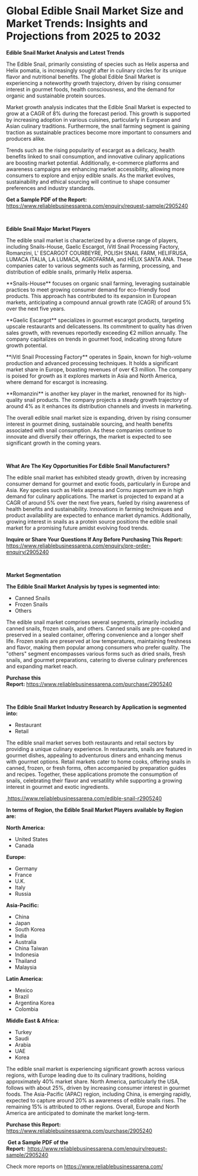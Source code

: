 <p><h1>Global Edible Snail Market Size and Market Trends: Insights and Projections from 2025 to 2032</h1></p><p><strong>Edible Snail Market Analysis and Latest Trends</strong></p>
<p><p>The Edible Snail, primarily consisting of species such as Helix aspersa and Helix pomatia, is increasingly sought after in culinary circles for its unique flavor and nutritional benefits. The global Edible Snail Market is experiencing a noteworthy growth trajectory, driven by rising consumer interest in gourmet foods, health consciousness, and the demand for organic and sustainable protein sources. </p><p>Market growth analysis indicates that the Edible Snail Market is expected to grow at a CAGR of 8% during the forecast period. This growth is supported by increasing adoption in various cuisines, particularly in European and Asian culinary traditions. Furthermore, the snail farming segment is gaining traction as sustainable practices become more important to consumers and producers alike. </p><p>Trends such as the rising popularity of escargot as a delicacy, health benefits linked to snail consumption, and innovative culinary applications are boosting market potential. Additionally, e-commerce platforms and awareness campaigns are enhancing market accessibility, allowing more consumers to explore and enjoy edible snails. As the market evolves, sustainability and ethical sourcing will continue to shape consumer preferences and industry standards.</p></p>
<p><strong>Get a Sample PDF of the Report:&nbsp;</strong> <a href="https://www.reliablebusinessarena.com/enquiry/request-sample/2905240?utm_campaign=2992&utm_medium=2&utm_source=Github&utm_content=ia&utm_term=12032025&utm_id=edible-snail">https://www.reliablebusinessarena.com/enquiry/request-sample/2905240</a></p>
<p>&nbsp;</p>
<p><strong>Edible Snail Major Market Players</strong></p>
<p><p>The edible snail market is characterized by a diverse range of players, including Snails-House, Gaelic Escargot, iVitl Snail Processing Factory, Romanzini, L' ESCARGOT COURBEYRE, POLISH SNAIL FARM, HELIFRUSA, LUMACA ITALIA, LA LUMACA, AGROFARMA, and HÉLIX SANTA ANA. These companies cater to various segments such as farming, processing, and distribution of edible snails, primarily Helix aspersa.</p><p>**Snails-House** focuses on organic snail farming, leveraging sustainable practices to meet growing consumer demand for eco-friendly food products. This approach has contributed to its expansion in European markets, anticipating a compound annual growth rate (CAGR) of around 5% over the next five years.</p><p>**Gaelic Escargot** specializes in gourmet escargot products, targeting upscale restaurants and delicatessens. Its commitment to quality has driven sales growth, with revenues reportedly exceeding €2 million annually. The company capitalizes on trends in gourmet food, indicating strong future growth potential.</p><p>**iVitl Snail Processing Factory** operates in Spain, known for high-volume production and advanced processing techniques. It holds a significant market share in Europe, boasting revenues of over €3 million. The company is poised for growth as it explores markets in Asia and North America, where demand for escargot is increasing.</p><p>**Romanzini** is another key player in the market, renowned for its high-quality snail products. The company projects a steady growth trajectory of around 4% as it enhances its distribution channels and invests in marketing.</p><p>The overall edible snail market size is expanding, driven by rising consumer interest in gourmet dining, sustainable sourcing, and health benefits associated with snail consumption. As these companies continue to innovate and diversify their offerings, the market is expected to see significant growth in the coming years.</p></p>
<p>&nbsp;</p>
<p><strong>What Are The Key Opportunities For Edible Snail Manufacturers?</strong></p>
<p><p>The edible snail market has exhibited steady growth, driven by increasing consumer demand for gourmet and exotic foods, particularly in Europe and Asia. Key species such as Helix aspersa and Cornu aspersum are in high demand for culinary applications. The market is projected to expand at a CAGR of around 5% over the next five years, fueled by rising awareness of health benefits and sustainability. Innovations in farming techniques and product availability are expected to enhance market dynamics. Additionally, growing interest in snails as a protein source positions the edible snail market for a promising future amidst evolving food trends.</p></p>
<p><strong>Inquire or Share Your Questions If Any Before Purchasing This Report:</strong> <a href="https://www.reliablebusinessarena.com/enquiry/pre-order-enquiry/2905240?utm_campaign=2992&utm_medium=2&utm_source=Github&utm_content=ia&utm_term=12032025&utm_id=edible-snail">https://www.reliablebusinessarena.com/enquiry/pre-order-enquiry/2905240</a></p>
<p>&nbsp;</p>
<p><strong>Market Segmentation</strong></p>
<p><strong>The Edible Snail Market Analysis by types is segmented into:</strong></p>
<p><ul><li>Canned Snails</li><li>Frozen Snails</li><li>Others</li></ul></p>
<p><p>The edible snail market comprises several segments, primarily including canned snails, frozen snails, and others. Canned snails are pre-cooked and preserved in a sealed container, offering convenience and a longer shelf life. Frozen snails are preserved at low temperatures, maintaining freshness and flavor, making them popular among consumers who prefer quality. The "others" segment encompasses various forms such as dried snails, fresh snails, and gourmet preparations, catering to diverse culinary preferences and expanding market reach.</p></p>
<p><strong>Purchase this Report:&nbsp;</strong><a href="https://www.reliablebusinessarena.com/purchase/2905240?utm_campaign=2992&utm_medium=2&utm_source=Github&utm_content=ia&utm_term=12032025&utm_id=edible-snail">https://www.reliablebusinessarena.com/purchase/2905240</a></p>
<p>&nbsp;</p>
<p><strong>The Edible Snail Market Industry Research by Application is segmented into:</strong></p>
<p><ul><li>Restaurant</li><li>Retail</li></ul></p>
<p><p>The edible snail market serves both restaurants and retail sectors by providing a unique culinary experience. In restaurants, snails are featured in gourmet dishes, appealing to adventurous diners and enhancing menus with gourmet options. Retail markets cater to home cooks, offering snails in canned, frozen, or fresh forms, often accompanied by preparation guides and recipes. Together, these applications promote the consumption of snails, celebrating their flavor and versatility while supporting a growing interest in gourmet and exotic ingredients.</p></p>
<p><a href="https://www.reliablebusinessarena.com/edible-snail-r2905240?utm_campaign=2992&utm_medium=2&utm_source=Github&utm_content=ia&utm_term=12032025&utm_id=edible-snail">&nbsp;https://www.reliablebusinessarena.com/edible-snail-r2905240</a></p>
<p><strong>In terms of Region, the Edible Snail Market Players available by Region are:</strong></p>
<p>
    <p> <strong> North America: </strong>
        <ul>
            <li>United States</li>
            <li>Canada</li>
        </ul>
        </p> 
    <p> <strong> Europe: </strong>
        <ul>
            <li>Germany</li>
            <li>France</li>
            <li>U.K.</li>
            <li>Italy</li>
            <li>Russia</li>
        </ul>
        </p> 
    <p> <strong> Asia-Pacific: </strong>
        <ul>
            <li>China</li>
            <li>Japan</li>
            <li>South Korea</li>
            <li>India</li>
            <li>Australia</li>
            <li>China Taiwan</li>
            <li>Indonesia</li>
            <li>Thailand</li>
            <li>Malaysia</li>
        </ul>
        </p> 
    <p> <strong> Latin America: </strong>
        <ul>
            <li>Mexico</li>
            <li>Brazil</li>
            <li>Argentina Korea</li>
            <li>Colombia</li>
        </ul>
        </p> 
    <p> <strong> Middle East & Africa: </strong>
        <ul>
            <li>Turkey</li>
            <li>Saudi</li>
            <li>Arabia</li>
            <li>UAE</li>
            <li>Korea</li>
        </ul>
    </p>
    </p>
<p><p>The edible snail market is experiencing significant growth across various regions, with Europe leading due to its culinary traditions, holding approximately 40% market share. North America, particularly the USA, follows with about 25%, driven by increasing consumer interest in gourmet foods. The Asia-Pacific (APAC) region, including China, is emerging rapidly, expected to capture around 20% as awareness of edible snails rises. The remaining 15% is attributed to other regions. Overall, Europe and North America are anticipated to dominate the market long-term.</p></p>
<p><strong>Purchase this Report: </strong><a href="https://www.reliablebusinessarena.com/purchase/2905240?utm_campaign=2992&utm_medium=2&utm_source=Github&utm_content=ia&utm_term=12032025&utm_id=edible-snail">https://www.reliablebusinessarena.com/purchase/2905240</a></p>
<p>&nbsp;<strong>Get a Sample PDF of the Report:&nbsp;&nbsp;</strong><a href="https://www.reliablebusinessarena.com/enquiry/request-sample/2905240?utm_campaign=2992&utm_medium=2&utm_source=Github&utm_content=ia&utm_term=12032025&utm_id=edible-snail">https://www.reliablebusinessarena.com/enquiry/request-sample/2905240</a></p>
<p><strong></strong></p>
<p>Check more reports on <a href="https://www.reliablebusinessarena.com/?utm_campaign=2992&utm_medium=2&utm_source=Github&utm_content=ia&utm_term=12032025&utm_id=edible-snail">https://www.reliablebusinessarena.com/</a></p>